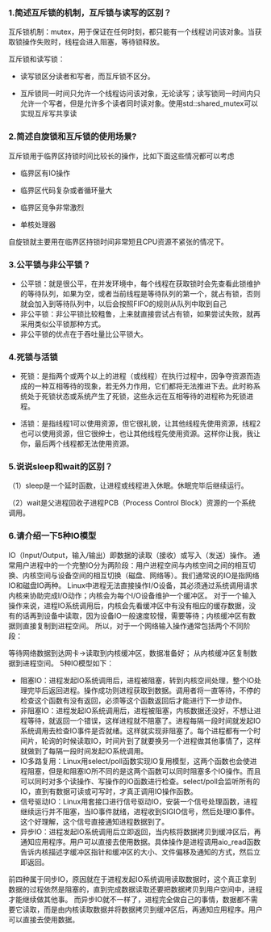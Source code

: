 ### 1.简述互斥锁的机制，互斥锁与读写的区别？
互斥锁机制：mutex，用于保证在任何时刻，都只能有一个线程访问该对象。当获取锁操作失败时，线程会进入阻塞，等待锁释放。

互斥锁和读写锁：

-  读写锁区分读者和写者，而互斥锁不区分。

- 互斥锁同一时间只允许一个线程访问该对象，无论读写；读写锁同一时间内只允许一个写者，但是允许多个读者同时读对象。使用std::shared_mutex可以实现互斥写共享读

### 2.简述自旋锁和互斥锁的使用场景?

互斥锁用于临界区持锁时间比较长的操作，比如下面这些情况都可以考虑
- 临界区有IO操作

- 临界区代码复杂或者循环量大
- 临界区竞争非常激烈

- 单核处理器

自旋锁就主要用在临界区持锁时间非常短且CPU资源不紧张的情况下。

### 3.公平锁与非公平锁？
- 公平锁：就是很公平，在并发环境中，每个线程在获取锁时会先查看此锁维护的等待队列，如果为空，或者当前线程是等待队列的第一个，就占有锁，否则就会加入到等待队列中，以后会按照FIFO的规则从队列中取到自己
- 非公平锁：非公平锁比较粗鲁，上来就直接尝试占有锁，如果尝试失败，就再采用类似公平锁那种方式。
- 非公平锁的优点在于吞吐量比公平锁大。

### 4.死锁与活锁
- 死锁：是指两个或两个以上的进程（或线程）在执行过程中，因争夺资源而造成的一种互相等待的现象，若无外力作用，它们都将无法推进下去。此时称系统处于死锁状态或系统产生了死锁，这些永远在互相等待的进程称为死锁进程。

- 活锁：是指线程1可以使用资源，但它很礼貌，让其他线程先使用资源，线程2也可以使用资源，但它很绅士，也让其他线程先使用资源。这样你让我，我让你，最后两个线程都无法使用资源。

### 5.说说sleep和wait的区别？
（1）sleep是一个延时函数，让进程或线程进入休眠。休眠完毕后继续运行。

（2）wait是父进程回收子进程PCB（Process Control Block）资源的一个系统调用。

### 6.请介绍一下5种IO模型
IO（Input/Output，输入/输出）即数据的读取（接收）或写入（发送）操作。
通常用户进程中的一个完整IO分为两阶段：用户进程空间与内核空间之间的相互切换、内核空间与设备空间的相互切换（磁盘、网络等）。我们通常说的IO是指网络IO和磁盘IO两种。
Linux中进程无法直接操作I/O设备，其必须通过系统调用请求内核来协助完成I/O动作；内核会为每个I/O设备维护一个缓冲区。
对于一个输入操作来说，进程IO系统调用后，内核会先看缓冲区中有没有相应的缓存数据，没有的话再到设备中读取，因为设备IO一般速度较慢，需要等待；内核缓冲区有数据则直接复制到进程空间。
所以，对于一个网络输入操作通常包括两个不同阶段：

等待网络数据到达网卡→读取到内核缓冲区，数据准备好；
从内核缓冲区复制数据到进程空间。
5种IO模型如下：

- 阻塞IO：进程发起IO系统调用后，进程被阻塞，转到内核空间处理，整个IO处理完毕后返回进程。操作成功则进程获取到数据。调用者将一直等待，不停的检查这个函数有没有返回，必须等这个函数返回后才能进行下一步动作。
- 非阻塞IO：进程发起IO系统调用后，进程被阻塞，内核数据还没好，不想让进程等待，就返回一个错误，这样进程就不阻塞了。进程每隔一段时间就发起IO系统调用去检查IO事件是否就绪。这样就实现非阻塞了。每个进程都有一个时间片，轮询的时候读取IO，时间片到了就要换另一个进程做其他事情了，这样就做到了每隔一段时间发起IO系统调用。
- IO多路复用：Linux用select/poll函数实现IO复用模型，这两个函数也会使进程阻塞，但是和阻塞IO所不同的是这两个函数可以同时阻塞多个IO操作。而且可以同时对多个读操作、写操作的IO函数进行检查。select/poll会监听所有的IO，直到有数据可读或可写时，才真正调用IO操作函数。
- 信号驱动IO：Linux用套接口进行信号驱动IO，安装一个信号处理函数，进程继续运行并不阻塞，当IO事件就绪，进程收到SIGIO信号，然后处理IO事件。这个好理解，这个信号直接通知进程数据到了。
- 异步IO：进程发起IO系统调用后立即返回，当内核将数据拷贝到缓冲区后，再通知应用程序。用户可以直接去使用数据。具体操作是进程调用aio_read函数告诉内核描述字缓冲区指针和缓冲区的大小、文件偏移及通知的方式，然后立即返回。

前四种属于同步IO，原因就在于进程发起IO系统调用读取数据时，这个真正拿到数据的过程依然是阻塞的，直到完成数据读取还要把数据拷贝到用户空间中，进程才能继续做其他事。
而异步IO就不一样了，进程完全做自己的事情，数据都不需要它读取，而是由内核读取数据并将数据拷贝到缓冲区后，再通知应用程序。用户可以直接去使用数据。